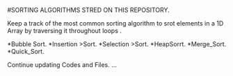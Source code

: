 #SORTING ALGORITHMS STRED ON THIS REPOSITORY.

Keep a track of the most common sorting algorithm to srot elements in a 1D Array by traversing it throughout loops .

*Bubble Sort.
*Insertion >Sort.
*Selection >Sort.
*HeapSorrt.
*Merge_Sort.
*Quick_Sort. 

Continue updating Codes and Files. ...

